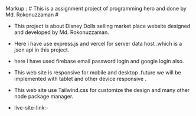Markup :  # This is a assignment project of programming hero and done by Md. Rokonuzzaman #

- This project is about Disney Dolls selling market place website designed and developed by Md. Rokonuzzaman.

- Here i have use express.js and vercel for server data host .which is a json api in this project.

- here i have used firebase email password login and google login also.

- This web site is responsive for mobile and desktop .future we will be implemented with tablet and other device responsive .

- This web site use Tailwind.css for customize the design and many other node package manager.

- live-site-link:- 